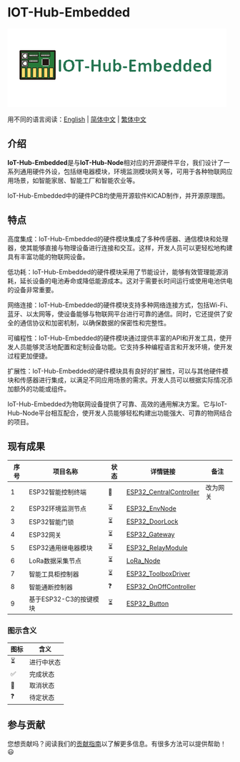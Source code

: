 # IOT-Hub-Embedded

![](attachments/IOT-Hub-Embedded.png)

用不同的语言阅读：[English](./README-EN.md) | [简体中文](./README.md) | [繁体中文](./docREADME-CHT.md)

## 介绍

**IoT-Hub-Embedded**是与**IoT-Hub-Node**相对应的开源硬件平台，我们设计了一系列通用硬件外设，包括继电器模块，环境监测模块网关等，可用于各种物联网应用场景，如智能家居、智能工厂和智能农业等。

IoT-Hub-Embedded中的硬件PCB均使用开源软件KICAD制作，并开源原理图。
## 特点

高度集成：IoT-Hub-Embedded的硬件模块集成了多种传感器、通信模块和处理器，使其能够直接与物理设备进行连接和交互。这样，开发人员可以更轻松地构建具有丰富功能的物联网设备。

低功耗：IoT-Hub-Embedded的硬件模块采用了节能设计，能够有效管理能源消耗，延长设备的电池寿命或降低能源成本。这对于需要长时间运行或使用电池供电的设备非常重要。

网络连接：IoT-Hub-Embedded的硬件模块支持多种网络连接方式，包括Wi-Fi、蓝牙、以太网等，使设备能够与物联网平台进行可靠的通信。同时，它还提供了安全的通信协议和加密机制，以确保数据的保密性和完整性。

可编程性：IoT-Hub-Embedded的硬件模块通过提供丰富的API和开发工具，使开发人员能够灵活地配置和定制设备功能。它支持多种编程语言和开发环境，使开发过程更加便捷。

扩展性：IoT-Hub-Embedded的硬件模块具有良好的扩展性，可以与其他硬件模块和传感器进行集成，以满足不同应用场景的需求。开发人员可以根据实际情况添加额外的功能或组件。

IoT-Hub-Embedded为物联网设备提供了可靠、高效的通用解决方案。它与IoT-Hub-Node平台相互配合，使开发人员能够轻松构建出功能强大、可靠的物网结合的项目。


## 现有成果

| 序号  | 项目名称            | 状态  | 详情链接                                                                             | 备注   |
| --- | --------------- | --- | -------------------------------------------------------------------------------- | ---- |
| 1   | ESP32智能控制终端     | 🚫  | [ESP32_CentralController](https://github.com/IOTHubNode/ESP32_CentralController) | 改为网关 |
| 2   | ESP32环境监测节点     | ⏳   | [ESP32_EnvNode](https://github.com/IOTHubNode/ESP32_EnvNode)                     |      |
| 3   | ESP32智能门锁       | ⏳   | [ESP32_DoorLock](https://github.com/IOTHubNode/ESP32_DoorLock)                   |      |
| 4   | ESP32网关         | ⏳   | [ESP32_Gateway](https://github.com/IOTHubNode/ESP32_RelayModule)                 |      |
| 5   | ESP32通用继电器模块    | ⏳   | [ESP32_RelayModule](https://github.com/IOTHubNode/ESP32_RelayModule)             |      |
| 6   | LoRa数据采集节点      | ⏳   | [LoRa_Node](https://github.com/IOTHubNode/LoRa_Node)                             |      |
| 7   | 智能工具柜控制器        | ⏳   | [ESP32_ToolboxDriver](https://github.com/IOTHubNode/ESP32_ToolboxDriver)<br>     |      |
| 8   | 智能通断控制器         | ❓   | [ESP32_OnOffController](https://github.com/IOTHubNode/ESP32_OnOffController)     |      |
| 9   | 基于ESP32-C3的按键模块 | ⏳   | [ESP32_Button](https://github.com/IOTHubNode/ESP32_Button)<br>                   |      |

### 图示含义 

| 图标  | 含义    |
| --- | ----- |
| ⏳   | 进行中状态 |
| ✅   | 完成状态  |
| 🚫  | 取消状态  |
| ❓   | 待定状态  |


## 参与贡献
您想贡献吗？阅读我们的[贡献指南](./docs/CONTRIBUTING.md)以了解更多信息。有很多方法可以提供帮助！😃
